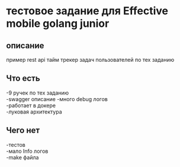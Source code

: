 # тестовое задание для Effective mobile golang junior

## описание

пример rest api тайм трекер задач пользователей по тех заданию

## Что есть

  -9 ручек по тех заданию  
  -swagger описание 
  -много debug логов  
  -работает в докере  
  -луковая архитектура


## Чего нет

  -тестов  
  -мало Info логов  
  -make файла     
   
  

